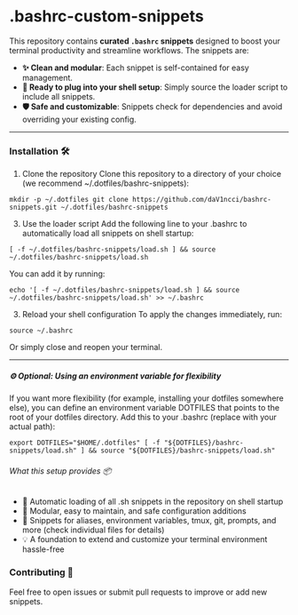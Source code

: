 # .bashrc-custom-snippets
This repository contains **curated `.bashrc` snippets** designed to boost your terminal productivity and streamline workflows. The snippets are:

- **✨ Clean and modular**: Each snippet is self-contained for easy management.
- **🔌 Ready to plug into your shell setup**: Simply source the loader script to include all snippets.
- **🛡️ Safe and customizable**: Snippets check for dependencies and avoid overriding your existing config.

---

### Installation 🛠️

1. Clone the repository
Clone this repository to a directory of your choice (we recommend ~/.dotfiles/bashrc-snippets):

`mkdir -p ~/.dotfiles
git clone https://github.com/daV1ncci/bashrc-snippets.git ~/.dotfiles/bashrc-snippets`

3. Use the loader script
Add the following line to your .bashrc to automatically load all snippets on shell startup:

`[ -f ~/.dotfiles/bashrc-snippets/load.sh ] && source ~/.dotfiles/bashrc-snippets/load.sh`

You can add it by running:

`echo '[ -f ~/.dotfiles/bashrc-snippets/load.sh ] && source ~/.dotfiles/bashrc-snippets/load.sh' >> ~/.bashrc`

3. Reload your shell configuration
To apply the changes immediately, run:

`source ~/.bashrc`

Or simply close and reopen your terminal.

___
##### ⚙️ Optional: Using an environment variable for flexibility

If you want more flexibility (for example, installing your dotfiles somewhere else), you can define an environment variable DOTFILES that points to the root of your dotfiles directory.
Add this to your .bashrc (replace with your actual path):

`export DOTFILES="$HOME/.dotfiles"
[ -f "${DOTFILES}/bashrc-snippets/load.sh" ] && source "${DOTFILES}/bashrc-snippets/load.sh"`

###### What this setup provides 📦
- 🚀 Automatic loading of all .sh snippets in the repository on shell startup
- 🧩 Modular, easy to maintain, and safe configuration additions
- 🔧 Snippets for aliases, environment variables, tmux, git, prompts, and more (check individual files for details)
- 💡 A foundation to extend and customize your terminal environment hassle-free


### Contributing 🤝

Feel free to open issues or submit pull requests to improve or add new snippets.

